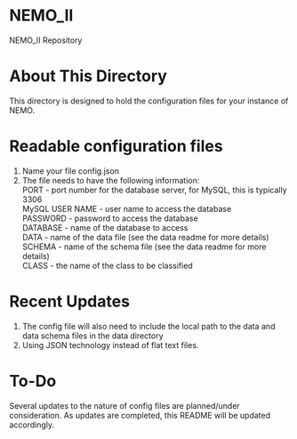 # NEMO_II
NEMO_II Repository

# About This Directory
This directory is designed to hold the configuration files for your instance of NEMO. 

# Readable configuration files
1) Name your file config.json
2) The file needs to have the following information: <br/>
  PORT - port number for the database server, for MySQL, this is typically 3306 <br/>
  MySQL USER NAME - user name to access the database <br/>
  PASSWORD - password to access the database <br/>
  DATABASE - name of the database to access <br/>
  DATA - name of the data file (see the data readme for more details) <br/>
  SCHEMA - name of the schema file (see the data readme for more details) <br/>
  CLASS - the name of the class to be classified <br/>
  
# Recent Updates
1) The config file will also need to include the local path to the data and data schema files in the data directory <br/>
2) Using JSON technology instead of flat text files. <br/>

# To-Do
Several updates to the nature of config files are planned/under consideration. As updates are completed, this README will be updated accordingly.


